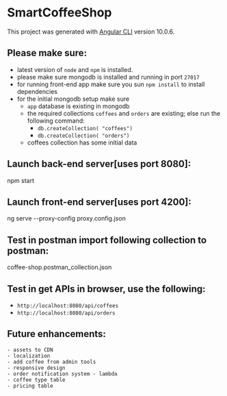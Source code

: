 # SmartCoffeeShop

This project was generated with [Angular CLI](https://github.com/angular/angular-cli) version 10.0.6.

## Please make sure:
- latest version of `node` and `npm` is installed.
- please make sure mongodb is installed and running in port `27017`
- for running front-end app make sure you sun `npm install` to install dependencies
- for the initial mongodb setup make sure 
    - `app` database is existing in mongodb
    - the required collections `coffees` and `orders` are existing; else run the following command:
        - `db.createCollection( "coffees")`
        - `db.createCollection( "orders")`
    - coffees collection has some initial data
## Launch back-end server[uses port 8080]:
  npm start
## Launch front-end server[uses port 4200]:
  ng serve --proxy-config proxy.config.json

## Test in postman import following collection to postman:
  coffee-shop.postman_collection.json

## Test in get APIs in browser, use the following:
  - `http://localhost:8080/api/coffees`
  - `http://localhost:8080/api/orders`
## Future enhancements:
    - assets to CDN
    - localization
    - add coffee from admin tools
    - responsive design
    - order notification system - lambda
    - coffee type table
    - pricing table

